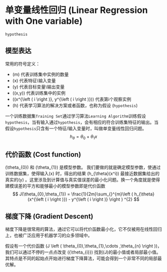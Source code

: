 # 单变量线性回归 (Linear Regression with One variable) #
`hypothesis`

## 模型表达 ##
常用的符号定义：
- \(m\) 代表训练集中实例的数量
- \(x\) 代表特征\输入变量
- \(y\) 代表目标变量\输出变量
- \((x,y)\) 代表训练集中的实例
- \((x^{\left ( i \right )}, y^{\left ( i \right )})\) 代表第i个观察实例
- \(h\) 代表学习算法的解决方案或者函数，也称为假设 (`hypothesis`)

一个训练数据集`Training Set`通过学习算法`Learning Algorithm`训练假设`hypothesis`，当有输入通过`hypothesis`，会有相应的符合训练集特征的输出。当假设`hypothesis`只含有一个特征/输入变量时，叫做单变量线性回归问题。
$$ h_{\theta } = \theta_{0} + \theta_{1}x $$

## 代价函数 (Cost function) ##

\(\theta_{0}\) 和 \(\theta_{1}\) 是模型参数。 我们要做的就是确定模型参数，使通过训练数据集，使得输入\(x\) 时，得出的结果 \(h_{\theta}(x^i)\) 最接近数据集给出的真实的\(y\) 。这里涉及到计算值与真实值误差的最小化问题。换一个角度就是使得建模误差的平方和能够最小的模型参数即是代价函数
$$ J(\theta_{0},\theta_{1}) = \frac{1}{2m}\sum_{}^{m}\left ( h_{\theta}(x^{\left ( i \right )}) - y^{\left ( i \right )} \right ) ^{2} $$

## 梯度下降 (Gradient Descent) ##
梯度下降是很常用的算法，通过它可以将代价函数最小化，它不仅被用在线性回归上，也被广泛应用于机器学习的众多领域中。

假设有一个代价函数 \(J \left ( \theta_{0},\theta_{1},\cdots ,\theta_{n} \right )\)，我们可以通过不停的一点点改变 \({\theta_{i}}\) 找到\(J\)的最小值或者局部最小值。其特点是不同的起始点开始进行梯度下降算法，可能会得到一个非常不同的局部最优解。
